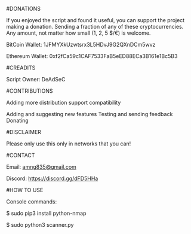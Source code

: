 ﻿#DONATIONS

If you enjoyed the script and found it useful, you can support the project making a donation. Sending a fraction of any of these cryptocurrencies. Any amount, not matter how small (1, 2, 5 $/€) is welcome.

BitCoin Wallet: 1JFMYXkUzwtsrx3L5HDvJ9G2QXnDCm5wvz

Ethereum Wallet: 0xf2fCa59c1CAF7533FaB5eED88ECa3B161e1Bc5B3

#CREADITS

Script Owner: DeAdSeC

#CONTRIBUTIONS

Adding more distribution support compatibility

Adding and suggesting new features Testing and sending feedback Donating

#DISCLAIMER

Please only use this only in networks that you can!

#CONTACT

Email: amng835@gmail.com

Discord: https://discord.gg/dFD5HHa

#HOW TO USE

Console commands:

$ sudo pip3 install python-nmap

$ sudo python3 scanner.py

